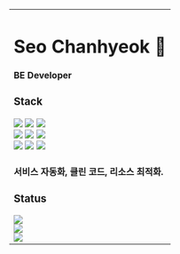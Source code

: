 <table align="center">
  <td>
  <h1>Seo Chanhyeok 🙌</h1>

  <h4>BE Developer</h4>

  <h3>Stack</h3>
  <img src="https://img.shields.io/badge/Spring-6DB33F?style=flat-square&logo=Spring&logoColor=white"/>
  <img src="https://img.shields.io/badge/Spring Boot-6DB33F?style=flat-square&logo=Spring Boot&logoColor=white"/>
  <img src="https://img.shields.io/badge/Spring Security-6DB33F?style=flat-square&logo=Spring Security&logoColor=white"/>
  <br>
  <img src="https://img.shields.io/badge/Node.js-339933?style=flat-square&logo=Node.js&logoColor=white"/>
  <img src="https://img.shields.io/badge/Django-4479A1?style=flat-square&logo=Django&logoColor=white"/>
  <img src="https://img.shields.io/badge/React-61DAFB?style=flat-square&logo=React&logoColor=white"/>
  <br>
  <img src="https://img.shields.io/badge/Amazon AWS-232F3E?style=flat-square&logo=Amazon AWS&logoColor=white"/>
  <img src="https://img.shields.io/badge/MySQL-4479A1?style=flat-square&logo=MySQL&logoColor=white"/>

  <img src="https://img.shields.io/badge/Slack-4A154B?style=flat-square&logo=Slack&logoColor=white"/>

  <h4>서비스 자동화, 클린 코드, 리소스 최적화.</h4>

  <h3>Status</h3>
  <img src="https://komarev.com/ghpvc/?username=mushroom1324&color=blue&label=PROFILE+VIEWS"/>
  <br>
  <a href="https://solved.ac/popcorn1324/">
      <img src="http://mazassumnida.wtf/api/v2/generate_badge?boj=popcorn1324"/>
  </a>
  <br>
  <img src="https://github-readme-stats.vercel.app/api?username=mushroom1324&show_icons=true&theme=slateorange">
  
  </td>
</table>
